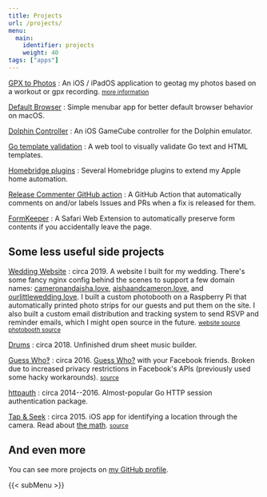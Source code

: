 ```yaml
---
title: Projects
url: /projects/
menu: 
  main:
    identifier: projects
    weight: 40
tags: ["apps"]
---
```


[GPX to Photos](https://apps.apple.com/us/app/gpx-to-photos/id1403201208)
: An iOS / iPadOS application to geotag my photos based on a workout or gpx recording. <small>[more information](/gpx-to-photos)</small>

[Default Browser](https://defaultbrowser.app/)
: Simple menubar app for better default browser behavior on macOS.

[Dolphin Controller](https://github.com/apexskier/dolphin-controller)
: An iOS GameCube controller for the Dolphin emulator.

[Go template validation](https://camlittle.com/go-template-validation)
: A web tool to visually validate Go text and HTML templates.

[Homebridge plugins](https://github.com/apexskier?tab=repositories&q=homebridge-)
: Several Homebridge plugins to extend my Apple home automation.

[Release Commenter GitHub action](https://github.com/marketplace/actions/release-commenter)
: A GitHub Action that automatically comments on and/or labels Issues and PRs when a fix is released for them.

[FormKeeper](/formkeeper)
: A Safari Web Extension to automatically preserve form contents if you accidentally leave the page.

## Some less useful side projects

[Wedding Website](https://cameronandaisha.love)
: circa 2019. A website I built for my wedding. There's some fancy nginx config behind the scenes to support a few domain names: [cameronandaisha.love](https://cameronandaisha.love), [aishaandcameron.love](https://aishaandcameron.love), and [ourlittlewedding.love](https://ourlittlewedding.love). I built a custom photobooth on a Raspberry Pi that automatically printed photo strips for our guests and put them on the site. I also built a custom email distribution and tracking system to send RSVP and reminder emails, which I might open source in the future. <small>[website source](https://github.com/apexskier/ourlittlewedding)</small> <small>[photobooth source](https://github.com/apexskier/photobooth)</small>

[Drums](http://drums.camlittle.com)
: circa 2018. Unfinished drum sheet music builder.

[Guess Who‽](https://guesswho.website)
: circa 2016. [Guess Who?](https://en.wikipedia.org/wiki/Guess_Who%3F) with your Facebook friends. Broken due to increased privacy restrictions in Facebook's APIs (previously used some hacky workarounds). <small>[source](https://github.com/apexskier/guesswho)</small>

[httpauth](https://github.com/apexskier/httpauth)
: circa 2014--2016. Almost-popular Go HTTP session authentication package.

[Tap & Seek](https://itunes.apple.com/us/app/see-there-reverse-waypoint/id964698587?mt=8)
: circa 2015. iOS app for identifying a location through the camera. Read about [the math](http://apexskier.github.io/SeeThere/). <small>[source](https://github.com/apexskier/SeeThere)</small>

## And even more

You can see more projects on [my GitHub profile](https://github.com/apexskier?tab=repositories&type=source).

{{< subMenu >}}
